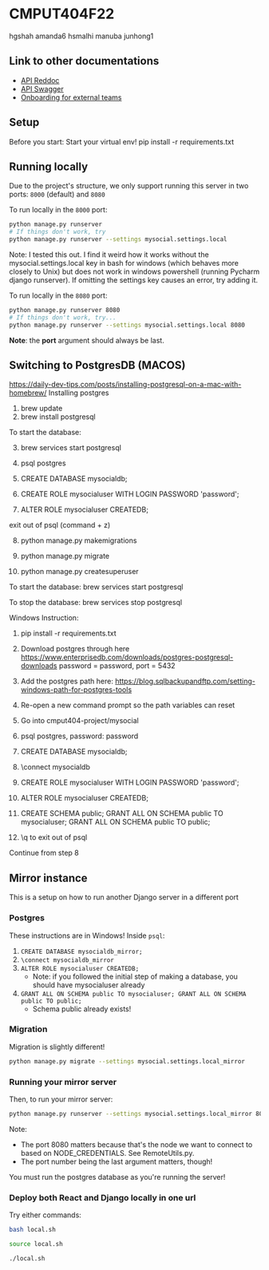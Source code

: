 # CMPUT404F22

hgshah
amanda6
hsmalhi
manuba
junhong1

## Link to other documentations
- [API Reddoc](https://socioecon.herokuapp.com/api/schema/redoc/)
- [API Swagger](https://socioecon.herokuapp.com/api/schema/swagger-ui/)
- [Onboarding for external teams](https://github.com/hgshah/cmput404-project/blob/staging/docs/remote_teams_onboarding.md)

## Setup

Before you start:
Start your virtual env!
pip install -r requirements.txt

## Running locally

Due to the project's structure, we only support running this server in two ports: `8000` (default) and `8080`

To run locally in the `8000` port:

```bash
python manage.py runserver
# If things don't work, try
python manage.py runserver --settings mysocial.settings.local
```

Note: I tested this out. I find it weird how it works without the mysocial.settings.local key in bash for windows (which
behaves more closely to Unix) but does not work in windows powershell (running Pycharm django runserver). If omitting
the settings key causes an error, try adding it.

To run locally in the `8080` port:

```bash
python manage.py runserver 8080
# If things don't work, try...
python manage.py runserver --settings mysocial.settings.local 8080
```

**Note**: the **port** argument should always be last.

## Switching to PostgresDB (MACOS)
https://daily-dev-tips.com/posts/installing-postgresql-on-a-mac-with-homebrew/
Installing postgres

1. brew update
2. brew install postgresql

To start the database:

3. brew services start postgresql

4. psql postgres

5. CREATE DATABASE mysocialdb;

6. CREATE ROLE mysocialuser WITH LOGIN PASSWORD 'password';

7. ALTER ROLE mysocialuser CREATEDB;

exit out of psql (command + z)

8. python manage.py makemigrations

9. python manage.py migrate

10. python manage.py createsuperuser

To start the database:
brew services start postgresql

To stop the database:
brew services stop postgresql

Windows Instruction:

1. pip install -r requirements.txt

2. Download postgres through here https://www.enterprisedb.com/downloads/postgres-postgresql-downloads password = password, port = 5432

3. Add the postgres path here: https://blog.sqlbackupandftp.com/setting-windows-path-for-postgres-tools

4. Re-open a new command prompt so the path variables can reset

5. Go into cmput404-project/mysocial

6. psql postgres, password: password

7. CREATE DATABASE mysocialdb;

8. \connect mysocialdb

9. CREATE ROLE mysocialuser WITH LOGIN PASSWORD 'password';

10. ALTER ROLE mysocialuser CREATEDB;

11. CREATE SCHEMA public; GRANT ALL ON SCHEMA public TO mysocialuser; GRANT ALL ON SCHEMA public TO public;

12. \q to exit out of psql

Continue from step 8

## Mirror instance

This is a setup on how to run another Django server in a different port

### Postgres

These instructions are in Windows! Inside `psql`:

1. `CREATE DATABASE mysocialdb_mirror;`
2. `\connect mysocialdb_mirror`
3. `ALTER ROLE mysocialuser CREATEDB;`
   - Note: if you followed the initial step of making a database, you should have mysocialuser already
4. `GRANT ALL ON SCHEMA public TO mysocialuser; GRANT ALL ON SCHEMA public TO public;`
   - Schema public already exists!

### Migration

Migration is slightly different!

```bash
python manage.py migrate --settings mysocial.settings.local_mirror
```

### Running your mirror server

Then, to run your mirror server:

```bash
python manage.py runserver --settings mysocial.settings.local_mirror 8080
```

Note:
- The port 8080 matters because that's the node we want to connect to based on NODE_CREDENTIALS. See RemoteUtils.py.
- The port number being the last argument matters, though!

You must run the postgres database as you're running the server!

### Deploy both React and Django locally in one url

Try either commands:

```bash
bash local.sh
````

```bash
source local.sh
```

```bash
./local.sh
```

